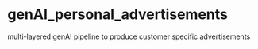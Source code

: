 # genAI_personal_advertisements
multi-layered genAI pipeline to produce customer specific advertisements
